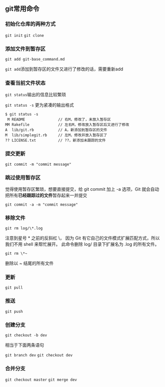 ## git常用命令

### 初始化仓库的两种方式

`git init`
`git clone`

### 添加文件到暂存区

`git add git-base_command.md`

`git add`添加到暂存区的文件又进行了修改的话，需要重新add

### 查看当前文件状态

`git status`输出的信息比较繁琐

`git status -s` 更为紧凑的输出格式

	$ git status -s
	 M README               // 右M，修改了，未放入暂存区
	MM Rakefile             // 左右M，修改放入暂存区后又进行了修改
	A  lib/git.rb           // A，新添加到暂存区的文件
	M  lib/simplegit.rb     // 左M，修改并放入暂存区了
	?? LICENSE.txt          // ??，新添加未跟踪的文件

### 提交更新

`git commit -m "commit message"`

### 跳过使用暂存区

觉得使用暂存区繁琐，想要直接提交，给 git commit 加上 -a 选项，Git 就会自动把所有**已经跟踪过的文件**暂存起来一并提交

`git commit -a -m "commit message"`

### 移除文件

`git rm log/\*.log`

注意到星号 * 之前的反斜杠 \， 因为 Git 有它自己的文件模式扩展匹配方式，所以我们不用 shell 来帮忙展开。 此命令删除 log/ 目录下扩展名为 .log 的所有文件。

`git rm \*~`

删除以 ~ 结尾的所有文件

### 更新

`git pull`

### 推送

`git push`

### 创建分支

`git checkout -b dev`

相当于下面两条语句

`git branch dev`
`git checkout dev`

### 合并分支

`git checkout master`
`git merge dev`
